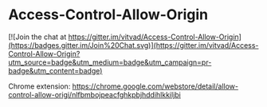 Access-Control-Allow-Origin
===========================

[![Join the chat at https://gitter.im/vitvad/Access-Control-Allow-Origin](https://badges.gitter.im/Join%20Chat.svg)](https://gitter.im/vitvad/Access-Control-Allow-Origin?utm_source=badge&utm_medium=badge&utm_campaign=pr-badge&utm_content=badge)

Chrome extension: https://chrome.google.com/webstore/detail/allow-control-allow-origi/nlfbmbojpeacfghkpbjhddihlkkiljbi